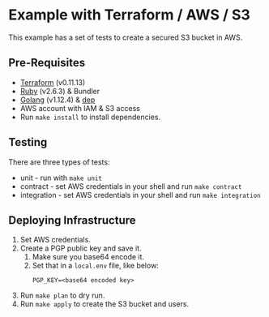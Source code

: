 # Example with Terraform / AWS / S3

This example has a set of tests to create a secured
S3 bucket in AWS.

## Pre-Requisites
* [Terraform](https://www.terraform.io/downloads.html) (v0.11.13)
* [Ruby](https://www.ruby-lang.org/en/documentation/installation/) (v2.6.3) & Bundler
* [Golang](https://golang.org/doc/install) (v1.12.4) & [dep](https://github.com/golang/dep)
* AWS account with IAM & S3 access
* Run `make install` to install dependencies.

## Testing
There are three types of tests:
* unit - run with `make unit`
* contract - set AWS credentials in your shell and run `make contract`
* integration - set AWS credentials in your shell and run `make integration`

## Deploying Infrastructure
1. Set AWS credentials.
1. Create a PGP public key and save it.
    1. Make sure you base64 encode it.
    1. Set that in a `local.env` file, like below:
       ```
       PGP_KEY=<base64 encoded key>
       ```
1. Run `make plan` to dry run.
1. Run `make apply` to create the S3 bucket and users.